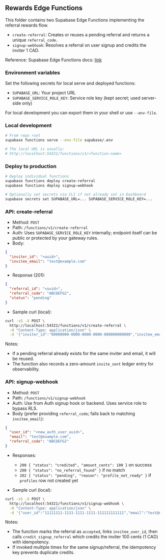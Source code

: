 ## Rewards Edge Functions

This folder contains two Supabase Edge Functions implementing the referral rewards flow.

- `create-referral`: Creates or reuses a pending referral and returns a unique `referral_code`.
- `signup-webhook`: Resolves a referral on user signup and credits the inviter 1 CAD.

Reference: Supabase Edge Functions docs: [link](https://supabase.com/docs/guides/functions)

### Environment variables

Set the following secrets for local serve and deployed functions:

- `SUPABASE_URL`: Your project URL
- `SUPABASE_SERVICE_ROLE_KEY`: Service role key (kept secret; used server-side only)

For local development you can export them in your shell or use `--env-file`.

### Local development

```bash
# From repo root
supabase functions serve --env-file supabase/.env

# The local URL is usually:
# http://localhost:54321/functions/v1/<function-name>
```

### Deploy to production

```bash
# Deploy individual functions
supabase functions deploy create-referral
supabase functions deploy signup-webhook

# Optionally set secrets via CLI if not already set in Dashboard
supabase secrets set SUPABASE_URL=... SUPABASE_SERVICE_ROLE_KEY=...
```

### API: create-referral

- Method: `POST`
- Path: `/functions/v1/create-referral`
- Auth: Uses `SUPABASE_SERVICE_ROLE_KEY` internally; endpoint itself can be public or protected by your gateway rules.
- Body:

```json
{
  "inviter_id": "<uuid>",
  "invitee_email": "test@example.com"
}
```

- Response (201):

```json
{
  "referral_id": "<uuid>",
  "referral_code": "ABCDEFG2",
  "status": "pending"
}
```

- Sample curl (local):

```bash
curl -sS -X POST \
  http://localhost:54321/functions/v1/create-referral \
  -H "Content-Type: application/json" \
  -d '{"inviter_id":"00000000-0000-0000-0000-000000000000","invitee_email":"test@example.com"}'
```

Notes:

- If a pending referral already exists for the same inviter and email, it will be reused.
- The function also records a zero-amount `invite_sent` ledger entry for observability.

### API: signup-webhook

- Method: `POST`
- Path: `/functions/v1/signup-webhook`
- Auth: Use from Auth signup hook or backend. Uses service role to bypass RLS.
- Body (prefer providing `referral_code`; falls back to matching `invitee_email`):

```json
{
  "user_id": "<new_auth_user_uuid>",
  "email": "test@example.com",
  "referral_code": "ABCDEFG2"
}
```

- Responses:

  - `200 { "status": "credited", "amount_cents": 100 }` on success
  - `200 { "status": "no_referral_found" }` if no match
  - `202 { "status": "pending", "reason": "profile_not_ready" }` if `profiles` row not created yet

- Sample curl (local):

```bash
curl -sS -X POST \
  http://localhost:54321/functions/v1/signup-webhook \
  -H "Content-Type: application/json" \
  -d '{"user_id":"11111111-1111-1111-1111-111111111111","email":"test@example.com","referral_code":"ABCDEFG2"}'
```

Notes:

- The function marks the referral as `accepted`, links `invitee_user_id`, then calls `credit_signup_referral` which credits the inviter 100 cents (1 CAD) with idempotency.
- If invoked multiple times for the same signup/referral, the idempotency key prevents duplicate credits.
